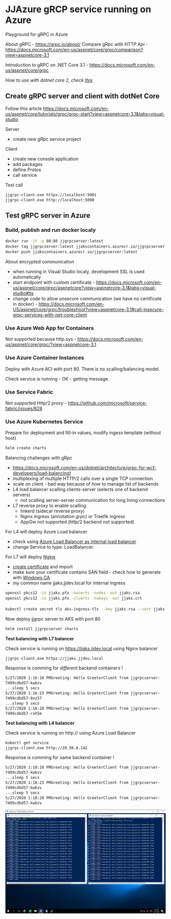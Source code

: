 # JJAzure gRCP service running on Azure
Playground for gRPC in Azure

About gRPC - https://grpc.io/about/
Compare gRpc with HTTP Api - https://docs.microsoft.com/en-us/aspnet/core/grpc/comparison?view=aspnetcore-3.1

Introduction to gRPC on .NET Core 3.1 - https://docs.microsoft.com/en-us/aspnet/core/grpc

*How to use with dotnet core 2, check [this](\src-dotnet2\readme.md)*

## Create gRPC server and client with dotNet Core

Follow this article https://docs.microsoft.com/en-us/aspnet/core/tutorials/grpc/grpc-start?view=aspnetcore-3.1&tabs=visual-studio

Server

- create new gRpc service project

Client

- create new console application
- add packages
- define Protos
- call service

Test call

```
jjgrpc-client.exe https://localhost:5001
jjgrpc-client.exe http://localhost:5000
```

## Test gRPC server in Azure

### Build, publish and run docker localy

```bash
docker run -it -p 80:80 jjgrpcserver:latest
docker tag jjgrpcserver:latest jjakscontainers.azurecr.io/jjgrpcserver:latest
docker push jjakscontainers.azurecr.io/jjgrpcserver:latest
``` 

About encrypted communication

- when running in Visual Studio localy, development SSL is used automatically
- start endpoint with custom certificate - https://docs.microsoft.com/en-us/aspnet/core/grpc/aspnetcore?view=aspnetcore-3.1&tabs=visual-studio#tls
- change code to allow unsecure communication (we have no certificate in docker) - https://docs.microsoft.com/en-US/aspnet/core/grpc/troubleshoot?view=aspnetcore-3.1#call-insecure-grpc-services-with-net-core-client

### Use Azure Web App for Containers

Not supported because http.sys - https://docs.microsoft.com/en-us/aspnet/core/grpc/?view=aspnetcore-3.1

### Use Azure Container Instances

Deploy with Azure ACI with port 80. There is no scalling/balancing model.

Check service is running - OK - getting message.

### Use Service Fabric

Not supported Http/2 proxy - https://github.com/microsoft/service-fabric/issues/828

### Use Azure Kubernetes Service

Prepare for deployment and fill-in values, modify ingess template (without host)

```bash
helm create charts
```

Balancing challenges with gRpc 

- https://docs.microsoft.com/en-us/dotnet/architecture/grpc-for-wcf-developers/load-balancing)
- multiplexing of multiple HTTP/2 calls over a single TCP connection
- scale on client - bad way because of how to manage list of backends
- L4 load balancer scalling clients-server (selects one of backend servers)
   - not scalling server-server communication for long living connections
- L7 reverse proxy to enable scalling
  - linkerd (sidecar reverse proxy)
  - Nginx ingress (annotation grpc) or Traefik ingress 
  - AppGw not supported (http/2 backend not supported)

For L4 will deploy Azure Load balancer 

- check using [Azure Load Balancer as internal load balancer](https://docs.microsoft.com/en-us/azure/aks/internal-lb)
- change Service to type: LoadBalancer. 

For L7 will deploy [Nginx](https://docs.microsoft.com/en-us/azure/aks/ingress-basic)

- [create certificate](https://docs.microsoft.com/en-us/azure/aks/ingress-own-tls) and import
- make sure your certificate contains SAN field - check how to generate with [Windows CA](https://www.aventistech.com/2019/08/generate-csr-from-windows-server-with-san-subject-alternative-name/)
- my common name jjaks.jjdev.local for internal ingress

```bash
openssl pkcs12 -in jjaks.pfx -nocerts -nodes -out jjaks.rsa
openssl pkcs12 -in jjaks.pfx -clcerts -nokeys -out jjaks.crt

kubectl create secret tls aks-ingress-tls --key jjaks.rsa --cert jjaks.crt
```

Now deploy jjgrpc server to AKS with port 80

```bash
helm install jjgrpcserver charts
```

**Test balancing with L7 balancer**

Check service is running on https://jjaks.jjdev.local using Nginx balancer

```
jjgrpc-client.exe https://jjaks.jjdev.local
```

Response is comming for *different* backend containers !

```
5/27/2020 1:16:18 PMGreeting: Hello GreeterClient from jjgrpcserver-7499cdbd57-kwbzv
...sleep 5 secs
5/27/2020 1:16:23 PMGreeting: Hello GreeterClient from jjgrpcserver-7499cdbd57-8nz57
...sleep 5 secs
5/27/2020 1:16:28 PMGreeting: Hello GreeterClient from jjgrpcserver-7499cdbd57-rxh5m
```

**Test balancing with L4 balancer**

Check service is running on http://<public-ip> using Azure Load Balancer

```
kubectl get service
jjgrpc-client.exe http://20.50.8.142
```

Response is comming for same backend container !

```
5/27/2020 1:18:18 PMGreeting: Hello GreeterClient from jjgrpcserver-7499cdbd57-kwbzv
...sleep 5 secs
5/27/2020 1:18:23 PMGreeting: Hello GreeterClient from jjgrpcserver-7499cdbd57-kwbzv
...sleep 5 secs
5/27/2020 1:18:28 PMGreeting: Hello GreeterClient from jjgrpcserver-7499cdbd57-kwbzv
```

![Result](media/result.png)